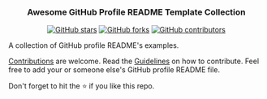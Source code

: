 <div align="center">

### Awesome GitHub Profile README Template Collection

[![GitHub stars](https://img.shields.io/github/stars/kghthor/awesome-github-profile-readme-templates.svg)](https://github.com/kghthor/awesome-github-profile-readme-templates/stargazers)
[![GitHub forks](https://img.shields.io/github/forks/kghthor/awesome-github-profile-readme-templates.svg?color=blue)](https://github.com/kghthor/awesome-github-profile-readme-templates/network)
[![GitHub contributors](https://img.shields.io/github/contributors/kghthor/awesome-github-profile-readme-templates.svg?color=blue)](https://github.com/kghthor/awesome-github-profile-readme-templates/network)
</div>
A collection of GitHub profile README's examples.

[Contributions](https://github.com/kghthor/awesome-github-profile-readme-templates/blob/master/CONTRIBUTING.md) are welcome. Read the [Guidelines](https://github.com/MD-MAFUJUL-HASAN/awesome-github-profile-readme-templates/blob/master/CONTRIBUTING.md) on how to contribute.
Feel free to add your or someone else's GitHub profile README file.

Don't forget to hit the :star: if you like this repo.
